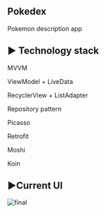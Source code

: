 Pokedex
-----------------------------
Pokemon description app

► Technology stack
-----------------------------
  MVVM
  
  ViewModel + LiveData
  
  RecyclerView + ListAdapter
  
  Repository pattern
  
  Picasso
  
  Retrofit
  
  Moshi
  
  Koin
  
►Current UI
-----------------------------
  
![final](https://user-images.githubusercontent.com/72496644/97152220-428dc100-1779-11eb-89e0-6d11cae4afa6.gif)
